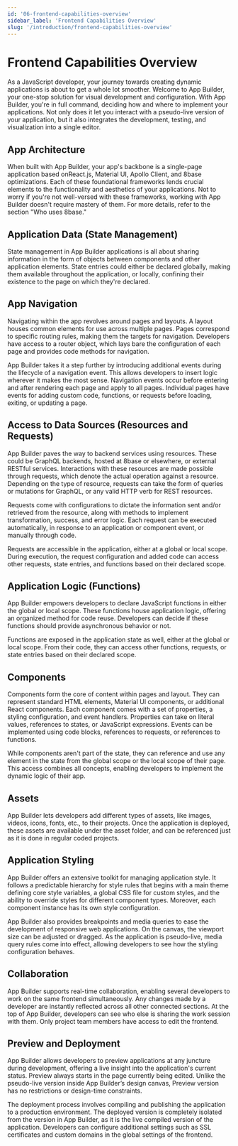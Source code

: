 ```yaml
---
id: '06-frontend-capabilities-overview'
sidebar_label: 'Frontend Capabilities Overview'
slug: '/introduction/frontend-capabilities-overview'
---
```

# Frontend Capabilities Overview

As a JavaScript developer, your journey towards creating dynamic applications is about to get a whole lot smoother. Welcome to App Builder, your one-stop solution for visual development and configuration. With App Builder, you're in full command, deciding how and where to implement your applications. Not only does it let you interact with a pseudo-live version of your application, but it also integrates the development, testing, and visualization into a single editor.

## App Architecture

When built with App Builder, your app's backbone is a single-page application based onReact.js, Material UI, Apollo Client, and 8base optimizations. Each of these foundational frameworks lends crucial elements to the functionality and aesthetics of your applications. Not to worry if you're not well-versed with these frameworks, working with App Builder doesn't require mastery of them. For more details, refer to the section "Who uses 8base."

## Application Data (State Management)

State management in App Builder applications is all about sharing information in the form of objects between components and other application elements. State entries could either be declared globally, making them available throughout the application, or locally, confining their existence to the page on which they're declared.

## App Navigation

Navigating within the app revolves around pages and layouts. A layout houses common elements for use across multiple pages. Pages correspond to specific routing rules, making them the targets for navigation. Developers have access to a router object, which lays bare the configuration of each page and provides code methods for navigation.

App Builder takes it a step further by introducing additional events during the lifecycle of a navigation event. This allows developers to insert logic wherever it makes the most sense. Navigation events occur before entering and after rendering each page and apply to all pages. Individual pages have events for adding custom code, functions, or requests before loading, exiting, or updating a page.

## Access to Data Sources (Resources and Requests)

App Builder paves the way to backend services using resources. These could be GraphQL backends, hosted at 8base or elsewhere, or external RESTful services. Interactions with these resources are made possible through requests, which denote the actual operation against a resource. Depending on the type of resource, requests can take the form of queries or mutations for GraphQL, or any valid HTTP verb for REST resources.

Requests come with configurations to dictate the information sent and/or retrieved from the resource, along with methods to implement transformation, success, and error logic. Each request can be executed automatically, in response to an application or component event, or manually through code.

Requests are accessible in the application, either at a global or local scope. During execution, the request configuration and added code can access other requests, state entries, and functions based on their declared scope.

## Application Logic (Functions)

App Builder empowers developers to declare JavaScript functions in either the global or local scope. These functions house application logic, offering an organized method for code reuse. Developers can decide if these functions should provide asynchronous behavior or not.

Functions are exposed in the application state as well, either at the global or local scope. From their code, they can access other functions, requests, or state entries based on their declared scope.

## Components

Components form the core of content within pages and layout. They can represent standard HTML elements, Material UI components, or additional React components. Each component comes with a set of properties, a styling configuration, and event handlers. Properties can take on literal values, references to states, or JavaScript expressions. Events can be implemented using code blocks, references to requests, or references to functions.

While components aren't part of the state, they can reference and use any element in the state from the global scope or the local scope of their page. This access combines all concepts, enabling developers to implement the dynamic logic of their app.

## Assets
App Builder lets developers add different types of assets, like images, videos, icons, fonts, etc., to their projects. Once the application is deployed, these assets are available under the asset folder, and can be referenced just as it is done in regular coded projects.

## Application Styling

App Builder offers an extensive toolkit for managing application style. It follows a predictable hierarchy for style rules that begins with a main theme defining core style variables, a global CSS file for custom styles, and the ability to override styles for different component types. Moreover, each component instance has its own style configuration.

App Builder also provides breakpoints and media queries to ease the development of responsive web applications. On the canvas, the viewport size can be adjusted or dragged. As the application is pseudo-live, media query rules come into effect, allowing developers to see how the styling configuration behaves.

## Collaboration

App Builder supports real-time collaboration, enabling several developers to work on the same frontend simultaneously. Any changes made by a developer are instantly reflected across all other connected sections. At the top of App Builder, developers can see who else is sharing the work session with them. Only project team members have access to edit the frontend.

## Preview and Deployment

App Builder allows developers to preview applications at any juncture during development, offering a live insight into the application's current status. Preview always starts in the page currently being edited. Unlike the pseudo-live version inside App Builder’s design canvas,  Preview version has no restrictions or design-time constraints.

The deployment process involves compiling and publishing the application to a production environment. The deployed version is completely isolated from the version in App Builder, as it is the live compiled version of the application. Developers can configure additional settings such as SSL certificates and custom domains in the global settings of the frontend.

